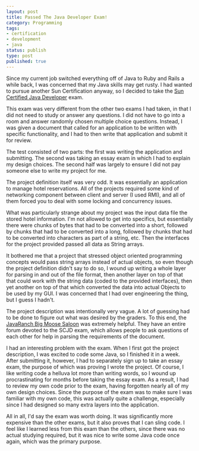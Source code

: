```yaml
---
layout: post
title: Passed The Java Developer Exam!
category: Programming
tags:
- certification
- development
- java
status: publish
type: post
published: true
---
```


Since my current job switched everything off of Java to Ruby and Rails a while back, I was concerned that my Java skills may get rusty.  I had wanted to pursue another Sun Certification anyway, so I decided to take the [Sun Certified Java Developer](http://www.sun.com/training/certification/java/scjd.xml) exam.

This exam was very different from the other two exams I had taken, in that I did not need to study or answer any questions.  I did not have to go into a room and answer randomly chosen multiple choice questions.  Instead, I was given a document that called for an application to be written with specific functionality, and I had to then write that application and submit it for review.

The test consisted of two parts: the first was writing the application and submitting.  The second was taking an essay exam in which I had to explain my design choices.  The second half was largely to ensure I did not pay someone else to write my project for me.

The project definition itself was very odd.  It was essentially an application to manage hotel reservations.  All of the projects required some kind of networking component between client and server (I used RMI), and all of them forced you to deal with some locking and concurrency issues.

What was particularly strange about my project was the input data file the stored hotel information.  I'm not allowed to get into specifics, but essentially there were chunks of bytes that had to be converted into a short, followed by chunks that had to be converted into a long, followed by chunks that had to be converted into characters as part of a string, etc.  Then the interfaces for the project provided passed all data as String arrays.

It bothered me that a project that stressed object oriented programming concepts would pass string arrays instead of actual objects, so even though the project definition didn't say to do so, I wound up writing a whole layer for parsing in and out of the file format, then another layer on top of that that could work with the string data (coded to the provided interfaces), then yet another on top of that which converted the data into actual Objects to be used by my GUI.  I was concerned that I had over engineering the thing, but I guess I hadn't.

The project description was intentionally very vague.  A lot of guessing had to be done to figure out what was desired by the graders.  To this end, the [JavaRanch Big Moose Saloon](http://saloon.javaranch.com/cgi-bin/ubb/ultimatebb.cgi) was extremely helpful.  They have an entire forum devoted to the SCJD exam, which allows people to ask questions of each other for help in parsing the requirements of the document.

I had an interesting problem with the exam.  When I first got the project description, I was excited to code some Java, so I finished it in a week.  After submitting it, however, I had to separately sign up to take an essay exam, the purpose of which was proving I wrote the project.  Of course, I like writing code a helluva lot more than writing words, so I wound up procrastinating for months before taking the essay exam.  As a result, I had to review my own code prior to the exam, having forgotten nearly all of my own design choices.  Since the purpose of the exam was to make sure I was familiar with my own code, this was actually quite a challenge, especially since I had designed so many extra layers into the application.

All in all, I'd say the exam was worth doing.  It was significantly more expensive than the other exams, but it also proves that I can sling code.  I feel like I learned less from this exam than the others, since there was no actual studying required, but it was nice to write some Java code once again, which was the primary purpose.

